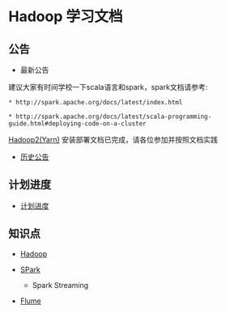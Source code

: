 Hadoop 学习文档
==============


公告
----

* 最新公告

建议大家有时间学校一下scala语言和spark，spark文档请参考:

	* http://spark.apache.org/docs/latest/index.html

	* http://spark.apache.org/docs/latest/scala-programming-guide.html#deploying-code-on-a-cluster

[Hadoop2(Yarn)](yarn.md) 安装部署文档已完成，请各位参加并按照文档实践


* [历史公告](notice_his.md)

计划进度
--------

* [计划进度](issues/1)


知识点
------

* [Hadoop](http://hadoop.apache.org)

* [SPark](http://spark.apache.org) 

	- Spark Streaming

* [Flume](http://flume.apache.org)



